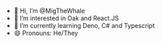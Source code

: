 - 👋 Hi, I’m @MigTheWhale
- 👀 I’m interested in Oak and React.JS
- 🌱 I’m currently learning Deno, C# and Typescript
- 😄 Pronouns: He/They

<!---
MigTheWhale/MigTheWhale is a ✨ special ✨ repository because its `README.md` (this file) appears on your GitHub profile.
You can click the Preview link to take a look at your changes.
--->

